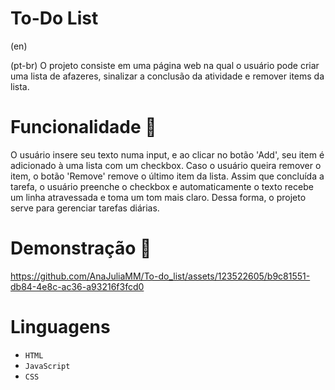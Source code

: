 # To-Do List
(en)

(pt-br) O projeto consiste em uma página web na qual o usuário pode criar uma lista de afazeres, sinalizar a conclusão da atividade e remover items da lista. 

# Funcionalidade 🔨
O usuário insere seu texto numa input, e ao clicar no botão 'Add', seu item é adicionado à uma lista com um checkbox. Caso o usuário queira remover o item, o botão 'Remove' remove o último item da lista. Assim que concluída a tarefa, o usuário preenche o checkbox e automaticamente o texto recebe um linha atravessada e toma um tom mais claro. Dessa forma, o projeto serve para gerenciar tarefas diárias.

# Demonstração 📸
https://github.com/AnaJuliaMM/To-do_list/assets/123522605/b9c81551-db84-4e8c-ac36-a93216f3fcd0

# Linguagens
- `HTML`
- `JavaScript`
- `CSS`





